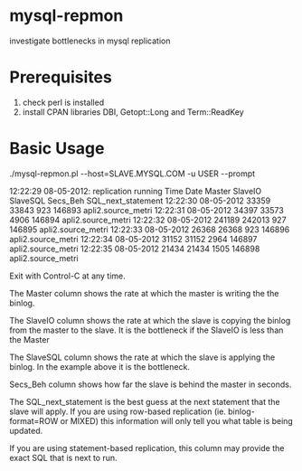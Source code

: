 mysql-repmon
============

investigate bottlenecks in mysql replication

Prerequisites
=============

 1. check perl is installed
 2. install CPAN libraries DBI, Getopt::Long and Term::ReadKey

Basic Usage
===========

./mysql-repmon.pl --host=SLAVE.MYSQL.COM -u USER --prompt

12:22:29 08-05-2012: replication running
Time     Date          Master   SlaveIO  SlaveSQL  Secs_Beh  SQL_next_statement
12:22:30 08-05-2012     33359     33843       923    146893  apli2.source_metri
12:22:31 08-05-2012     34397     33573      4906    146894  apli2.source_metri
12:22:32 08-05-2012    241189    242013       927    146895  apli2.source_metri
12:22:33 08-05-2012     26368     26368       923    146896  apli2.source_metri
12:22:34 08-05-2012     31152     31152      2964    146897  apli2.source_metri
12:22:35 08-05-2012     21434     21434      1505    146898  apli2.source_metri

Exit with Control-C at any time.

The Master column shows the rate at which the master is writing the the binlog.

The SlaveIO column shows the rate at which the slave is copying the binlog from
the master to the slave. It is the bottleneck if the SlaveIO is less than the Master

The SlaveSQL column shows the rate at which the slave is applying the binlog. In the example above it is the bottleneck.

Secs_Beh column shows how far the slave is behind the master in seconds.

The SQL_next_statement is the best guess at the next statement that the slave will
apply. If you are using row-based replication (ie. binlog-format=ROW or MIXED)
this information will only tell you what table is being updated.

If you are using statement-based replication, this column may provide the exact
SQL that is next to run.
